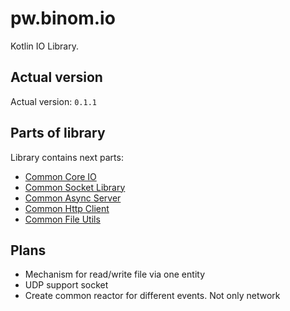 # pw.binom.io
Kotlin IO Library.<br>

## Actual version
Actual version: `0.1.1`

## Parts of library
Library contains next parts:<br>
* [Common Core IO](core/README.md)
* [Common Socket Library](socket/README.md)
* [Common Async Server](server/README.md)
* [Common Http Client](httpClient/README.md)
* [Common File Utils](file/README.md)

## Plans
* Mechanism for read/write file via one entity
* UDP support socket
* Create common reactor for different events. Not only network